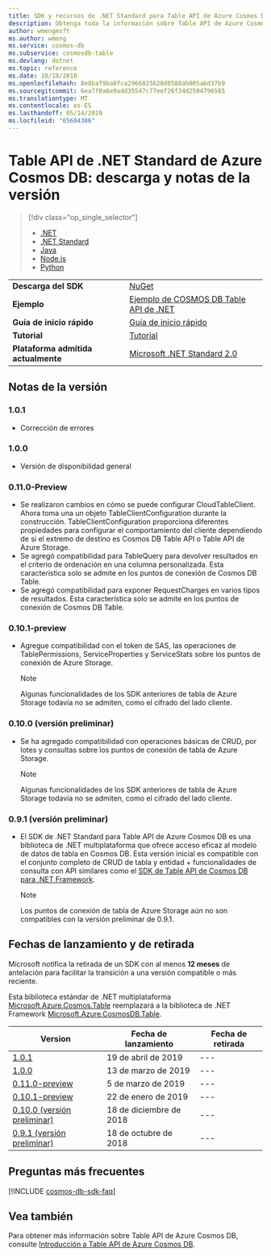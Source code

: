 ```yaml
---
title: SDK y recursos de .NET Standard para Table API de Azure Cosmos DB
description: Obtenga toda la información sobre Table API de Azure Cosmos DB y el SDK de .NET Standard, incluidas la fechas de lanzamiento, las fechas de retirada y los cambios realizados entre las versiones.
author: wmengmsft
ms.author: wmeng
ms.service: cosmos-db
ms.subservice: cosmosdb-table
ms.devlang: dotnet
ms.topic: reference
ms.date: 10/18/2018
ms.openlocfilehash: 8e8baf9ba8fca2966825620d0588ab005abd37b9
ms.sourcegitcommit: 6ea7f0a6e9add35547c77eef26f34d2504796565
ms.translationtype: MT
ms.contentlocale: es-ES
ms.lasthandoff: 05/14/2019
ms.locfileid: "65604386"
---
```

# <a name="azure-cosmos-db-table-net-standard-api-download-and-release-notes"></a>Table API de .NET Standard de Azure Cosmos DB: descarga y notas de la versión
> [!div class="op_single_selector"]
> 
> * [.NET](table-sdk-dotnet.md)
> * [.NET Standard](table-sdk-dotnet-standard.md)
> * [Java](table-sdk-java.md)
> * [Node.js](table-sdk-nodejs.md)
> * [Python](table-sdk-python.md)

|   |   |
|---|---|
|**Descarga del SDK**|[NuGet](https://www.nuget.org/packages/Microsoft.Azure.Cosmos.Table)|
|**Ejemplo**|[Ejemplo de COSMOS DB Table API de .NET](https://github.com/Azure-Samples/azure-cosmos-table-dotnet-core-getting-started)|
|**Guía de inicio rápido**|[Guía de inicio rápido](create-table-dotnet.md)|
|**Tutorial**|[Tutorial](tutorial-develop-table-dotnet.md)|
|**Plataforma admitida actualmente**|[Microsoft .NET Standard 2.0](https://www.nuget.org/packages/NETStandard.Library)|

## <a name="release-notes"></a>Notas de la versión

### <a name="a-name101101"></a><a name="1.0.1"/>1.0.1
* Corrección de errores

### <a name="a-name100100"></a><a name="1.0.0"/>1.0.0
* Versión de disponibilidad general

### <a name="a-name0110-preview0110-preview"></a><a name="0.11.0-preview"/>0.11.0-Preview
* Se realizaron cambios en cómo se puede configurar CloudTableClient. Ahora toma una un objeto TableClientConfiguration durante la construcción. TableClientConfiguration proporciona diferentes propiedades para configurar el comportamiento del cliente dependiendo de si el extremo de destino es Cosmos DB Table API o Table API de Azure Storage.
* Se agregó compatibilidad para TableQuery para devolver resultados en el criterio de ordenación en una columna personalizada. Esta característica solo se admite en los puntos de conexión de Cosmos DB Table.
* Se agregó compatibilidad para exponer RequestCharges en varios tipos de resultados. Esta característica solo se admite en los puntos de conexión de Cosmos DB Table.

### <a name="a-name0101-preview0101-preview"></a><a name="0.10.1-preview"/>0.10.1-preview
* Agregue compatibilidad con el token de SAS, las operaciones de TablePermissions, ServiceProperties y ServiceStats sobre los puntos de conexión de Azure Storage. 
   > [!NOTE]
   > Algunas funcionalidades de los SDK anteriores de tabla de Azure Storage todavía no se admiten, como el cifrado del lado cliente.

### <a name="a-name0100-preview0100-preview"></a><a name="0.10.0-preview"/>0.10.0 (versión preliminar)
* Se ha agregado compatibilidad con operaciones básicas de CRUD, por lotes y consultas sobre los puntos de conexión de tabla de Azure Storage. 
   > [!NOTE]
   > Algunas funcionalidades de los SDK anteriores de tabla de Azure Storage todavía no se admiten, como el cifrado del lado cliente.

### <a name="a-name091-preview091-preview"></a><a name="0.9.1-preview"/>0.9.1 (versión preliminar)
* El SDK de .NET Standard para Table API de Azure Cosmos DB es una biblioteca de .NET multiplataforma que ofrece acceso eficaz al modelo de datos de tabla en Cosmos DB. Esta versión inicial es compatible con el conjunto completo de CRUD de tabla y entidad + funcionalidades de consulta con API similares como el [SDK de Table API de Cosmos DB para .NET Framework](table-sdk-dotnet.md). 
   > [!NOTE]
   >  Los puntos de conexión de tabla de Azure Storage aún no son compatibles con la versión preliminar de 0.9.1.

## <a name="release-and-retirement-dates"></a>Fechas de lanzamiento y de retirada
Microsoft notifica la retirada de un SDK con al menos **12 meses** de antelación para facilitar la transición a una versión compatible o más reciente.

Esta biblioteca estándar de .NET multiplataforma [Microsoft.Azure.Cosmos.Table](https://www.nuget.org/packages/Microsoft.Azure.Cosmos.Table) reemplazará a la biblioteca de .NET Framework [Microsoft.Azure.CosmosDB.Table](https://www.nuget.org/packages/Microsoft.Azure.CosmosDB.Table).

| Version | Fecha de lanzamiento | Fecha de retirada |
| --- | --- | --- |
| [1.0.1](#1.0.1) |19 de abril de 2019 |--- |
| [1.0.0](#1.0.0) |13 de marzo de 2019 |--- |
| [0.11.0-preview](#0.11.0-preview) |5 de marzo de 2019 |--- |
| [0.10.1-preview](#0.10.1-preview) |22 de enero de 2019 |--- |
| [0.10.0 (versión preliminar)](#0.10.0-preview) |18 de diciembre de 2018 |--- |
| [0.9.1 (versión preliminar)](#0.9.1-preview) |18 de octubre de 2018 |--- |


## <a name="faq"></a>Preguntas más frecuentes

[!INCLUDE [cosmos-db-sdk-faq](../../includes/cosmos-db-sdk-faq.md)]

## <a name="see-also"></a>Vea también
Para obtener más información sobre Table API de Azure Cosmos DB, consulte [Introducción a Table API de Azure Cosmos DB](table-introduction.md). 
